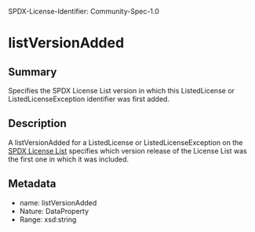 SPDX-License-Identifier: Community-Spec-1.0

# listVersionAdded

## Summary

Specifies the SPDX License List version in which this ListedLicense or
ListedLicenseException identifier was first added.

## Description

A listVersionAdded for a ListedLicense or ListedLicenseException on the
[SPDX License List](https://spdx.org/licenses/)
specifies which version release of the License List was the first
one in which it was included.

## Metadata

- name: listVersionAdded
- Nature: DataProperty
- Range: xsd:string
